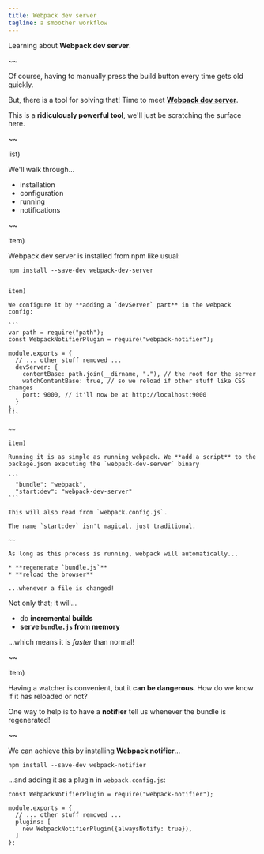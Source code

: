 ```yaml
---
title: Webpack dev server
tagline: a smoother workflow
---
```


<div class="learn"></div>

Learning about **Webpack dev server**.

~~

Of course, having to manually press the build button every time gets old quickly.

But, there is a tool for solving that! Time to meet **[Webpack dev server](https://github.com/webpack/webpack-dev-server)**.

This is a **ridiculously powerful tool**, we'll just be scratching the surface here.

~~

list)

We'll walk through...

* installation
* configuration
* running
* notifications

~~

item)

Webpack dev server is installed from npm like usual:

```text
npm install --save-dev webpack-dev-server
```

~~~

item)

We configure it by **adding a `devServer` part** in the webpack config:

```
var path = require("path");
const WebpackNotifierPlugin = require("webpack-notifier");

module.exports = {
  // ... other stuff removed ...
  devServer: {
    contentBase: path.join(__dirname, "."), // the root for the server
    watchContentBase: true, // so we reload if other stuff like CSS changes
    port: 9000, // it'll now be at http://localhost:9000
  }
};
```

~~

item)

Running it is as simple as running webpack. We **add a script** to the package.json executing the `webpack-dev-server` binary

```
  "bundle": "webpack",
  "start:dev": "webpack-dev-server"
```

This will also read from `webpack.config.js`.

The name `start:dev` isn't magical, just traditional.

~~

As long as this process is running, webpack will automatically... 

* **regenerate `bundle.js`**
* **reload the browser**

...whenever a file is changed!

~~~

Not only that; it will...

* do **incremental builds** 
* **serve `bundle.js` from memory**

...which means it is *faster* than normal!

~~

item)

Having a watcher is convenient, but it **can be dangerous**. How do we know if it has reloaded or not?

One way to help is to have a **notifier** tell us whenever the bundle is regenerated!

~~

We can achieve this by installing **Webpack notifier**...

```text
npm install --save-dev webpack-notifier
```

...and adding it as a plugin in `webpack.config.js`:

```
const WebpackNotifierPlugin = require("webpack-notifier");

module.exports = {
  // ... other stuff removed ...
  plugins: [
    new WebpackNotifierPlugin({alwaysNotify: true}),
  ]
};

```
